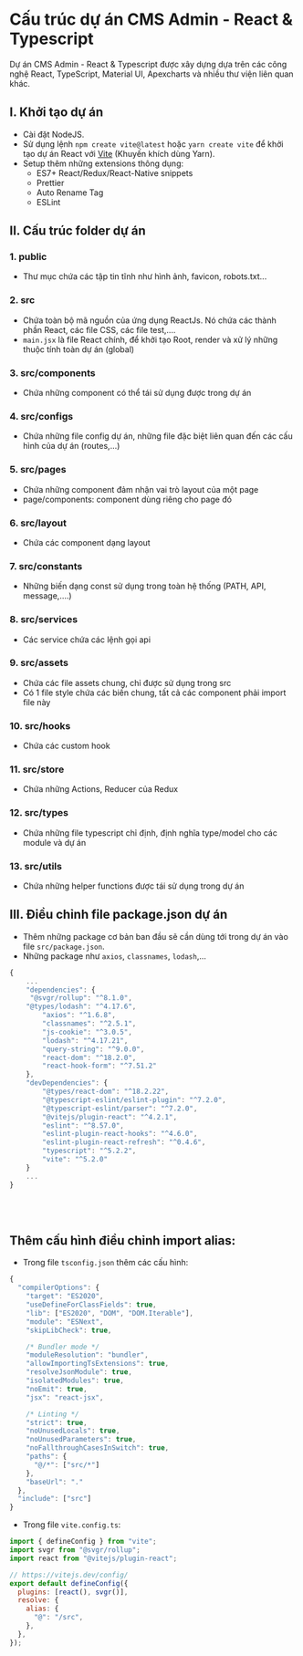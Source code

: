 # Cấu trúc dự án CMS Admin - React & Typescript

Dự án CMS Admin - React & Typescript được xây dựng dựa trên các công nghệ React, TypeScript, Material UI, Apexcharts và nhiều thư viện liên quan khác.

## I. Khởi tạo dự án

- Cài đặt NodeJS.
- Sử dụng lệnh `npm create vite@latest` hoặc `yarn create vite` để khởi tạo dự án React với [Vite](https://vitejs.dev/) (Khuyến khích dùng Yarn).
- Setup thêm những extensions thông dụng:
  - ES7+ React/Redux/React-Native snippets
  - Prettier
  - Auto Rename Tag
  - ESLint

## II. Cấu trúc folder dự án

### 1. public

- Thư mục chứa các tập tin tĩnh như hình ảnh, favicon, robots.txt...

### 2. src

- Chứa toàn bộ mã nguồn của ứng dụng ReactJs. Nó chứa các thành phần React, các file CSS, các file test,....
- `main.jsx` là file React chính, để khởi tạo Root, render và xử lý những thuộc tính toàn dự án (global)

### 3. src/components

- Chứa những component có thể tái sử dụng được trong dự án

### 4. src/configs

- Chứa những file config dự án, những file đặc biệt liên quan đến các
  cấu hình của dự án (routes,...)

### 5. src/pages

- Chứa những component đảm nhận vai trò layout của một page
- page/components: component dùng riêng cho page đó

### 6. src/layout

- Chứa các component dạng layout

### 7. src/constants

- Những biến dạng const sử dụng trong toàn hệ thống (PATH, API, message,....)

### 8. src/services

- Các service chứa các lệnh gọi api

### 9. src/assets

- Chứa các file assets chung, chỉ được sử dụng trong src
- Có 1 file style chứa các biến chung, tất cả các component phải import file này

### 10. src/hooks

- Chứa các custom hook

### 11. src/store

- Chứa những Actions, Reducer của Redux

### 12. src/types

- Chứa những file typescript chỉ định, định nghĩa type/model cho các module và dự án

### 13. src/utils

- Chứa những helper functions được tái sử dụng trong dự án

## III. Điều chỉnh file package.json dự án

- Thêm những package cơ bản ban đầu sẽ cần dùng tới trong dự án vào file `src/package.json`.
- Những package như `axios`, `classnames`, `lodash`,...

```jsx
{
    ...
    "dependencies": {
     "@svgr/rollup": "^8.1.0",
    "@types/lodash": "^4.17.6",
        "axios": "^1.6.8",
        "classnames": "^2.5.1",
        "js-cookie": "^3.0.5",
        "lodash": "^4.17.21",
        "query-string": "^9.0.0",
        "react-dom": "^18.2.0",
        "react-hook-form": "^7.51.2"
    },
    "devDependencies": {
        "@types/react-dom": "^18.2.22",
        "@typescript-eslint/eslint-plugin": "^7.2.0",
        "@typescript-eslint/parser": "^7.2.0",
        "@vitejs/plugin-react": "^4.2.1",
        "eslint": "^8.57.0",
        "eslint-plugin-react-hooks": "^4.6.0",
        "eslint-plugin-react-refresh": "^0.4.6",
        "typescript": "^5.2.2",
        "vite": "^5.2.0"
    }
    ...
}
```

<br />
<br />

## Thêm cấu hình điều chỉnh import alias:

- Trong file `tsconfig.json` thêm các cấu hình:

```jsx
{
  "compilerOptions": {
    "target": "ES2020",
    "useDefineForClassFields": true,
    "lib": ["ES2020", "DOM", "DOM.Iterable"],
    "module": "ESNext",
    "skipLibCheck": true,

    /* Bundler mode */
    "moduleResolution": "bundler",
    "allowImportingTsExtensions": true,
    "resolveJsonModule": true,
    "isolatedModules": true,
    "noEmit": true,
    "jsx": "react-jsx",

    /* Linting */
    "strict": true,
    "noUnusedLocals": true,
    "noUnusedParameters": true,
    "noFallthroughCasesInSwitch": true,
    "paths": {
      "@/*": ["src/*"]
    },
    "baseUrl": "."
  },
  "include": ["src"]
}

```

- Trong file `vite.config.ts`:

```jsx
import { defineConfig } from "vite";
import svgr from "@svgr/rollup";
import react from "@vitejs/plugin-react";

// https://vitejs.dev/config/
export default defineConfig({
  plugins: [react(), svgr()],
  resolve: {
    alias: {
      "@": "/src",
    },
  },
});
```
